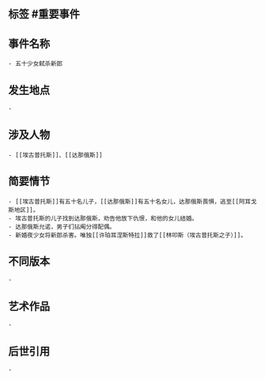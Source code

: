 ## 标签  #重要事件
## 事件名称
	- 五十少女弑杀新郎
## 发生地点
	-
## 涉及人物
	- [[埃古普托斯]]、[[达那俄斯]]
## 简要情节
	- [[埃古普托斯]]有五十名儿子，[[达那俄斯]]有五十名女儿，达那俄斯畏惧，逃至[[阿耳戈斯地区]]。
	- 埃古普托斯的儿子找到达那俄斯，劝告他放下仇恨，和他的女儿结婚。
	- 达那俄斯允诺，男子们拈阄分得配偶。
	- 新婚夜少女将新郎杀害。唯独[[许珀耳涅斯特拉]]救了[[林叩斯（埃古普托斯之子）]]。
## 不同版本
	-
## 艺术作品
	-
## 后世引用
	-
